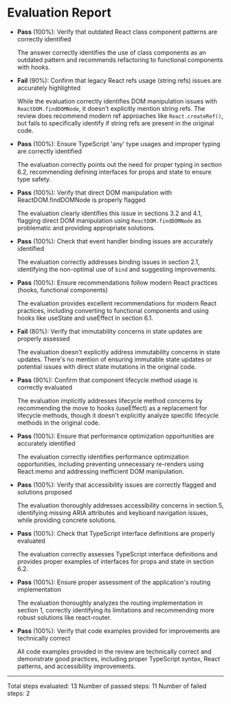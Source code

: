 # Evaluation Report

- **Pass** (100%): Verify that outdated React class component patterns are correctly identified
  
  The answer correctly identifies the use of class components as an outdated pattern and recommends refactoring to functional components with hooks.

- **Fail** (90%): Confirm that legacy React refs usage (string refs) issues are accurately highlighted
  
  While the evaluation correctly identifies DOM manipulation issues with `ReactDOM.findDOMNode`, it doesn't explicitly mention string refs. The review does recommend modern ref approaches like `React.createRef()`, but fails to specifically identify if string refs are present in the original code.

- **Pass** (100%): Ensure TypeScript 'any' type usages and improper typing are correctly identified
  
  The evaluation correctly points out the need for proper typing in section 6.2, recommending defining interfaces for props and state to ensure type safety.

- **Pass** (100%): Verify that direct DOM manipulation with ReactDOM.findDOMNode is properly flagged
  
  The evaluation clearly identifies this issue in sections 3.2 and 4.1, flagging direct DOM manipulation using `ReactDOM.findDOMNode` as problematic and providing appropriate solutions.

- **Pass** (100%): Check that event handler binding issues are accurately identified
  
  The evaluation correctly addresses binding issues in section 2.1, identifying the non-optimal use of `bind` and suggesting improvements.

- **Pass** (100%): Ensure recommendations follow modern React practices (hooks, functional components)
  
  The evaluation provides excellent recommendations for modern React practices, including converting to functional components and using hooks like useState and useEffect in section 6.1.

- **Fail** (80%): Verify that immutability concerns in state updates are properly assessed
  
  The evaluation doesn't explicitly address immutability concerns in state updates. There's no mention of ensuring immutable state updates or potential issues with direct state mutations in the original code.

- **Pass** (90%): Confirm that component lifecycle method usage is correctly evaluated
  
  The evaluation implicitly addresses lifecycle method concerns by recommending the move to hooks (useEffect) as a replacement for lifecycle methods, though it doesn't explicitly analyze specific lifecycle methods in the original code.

- **Pass** (100%): Ensure that performance optimization opportunities are accurately identified
  
  The evaluation correctly identifies performance optimization opportunities, including preventing unnecessary re-renders using React.memo and addressing inefficient DOM manipulation.

- **Pass** (100%): Verify that accessibility issues are correctly flagged and solutions proposed
  
  The evaluation thoroughly addresses accessibility concerns in section 5, identifying missing ARIA attributes and keyboard navigation issues, while providing concrete solutions.

- **Pass** (100%): Check that TypeScript interface definitions are properly evaluated
  
  The evaluation correctly assesses TypeScript interface definitions and provides proper examples of interfaces for props and state in section 6.2.

- **Pass** (100%): Ensure proper assessment of the application's routing implementation
  
  The evaluation thoroughly analyzes the routing implementation in section 1, correctly identifying its limitations and recommending more robust solutions like react-router.

- **Pass** (100%): Verify that code examples provided for improvements are technically correct
  
  All code examples provided in the review are technically correct and demonstrate good practices, including proper TypeScript syntax, React patterns, and accessibility improvements.

---

Total steps evaluated: 13
Number of passed steps: 11
Number of failed steps: 2